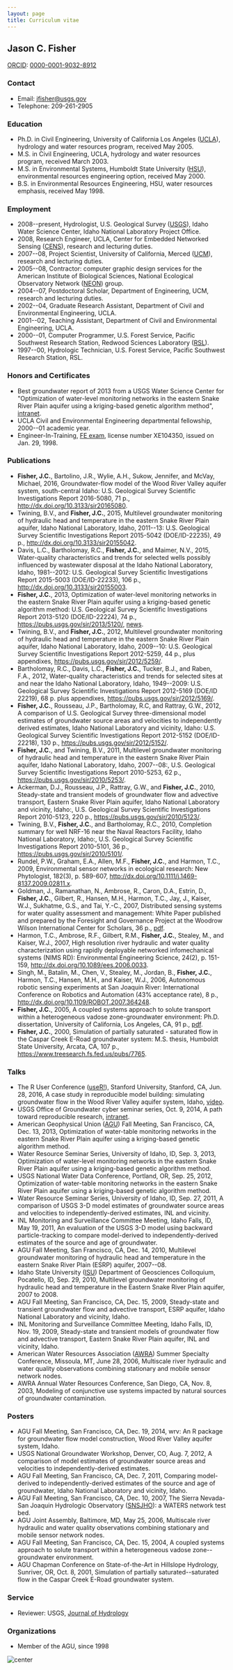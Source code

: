 ```yaml
---
layout: page
title: Curriculum vitae
---
```


## Jason C. Fisher

[ORCID](https://orcid.org/): [0000-0001-9032-8912](https://orcid.org/0000-0001-9032-8912)

### Contact

- Email: jfisher@usgs.gov
- Telephone: 209-261-2905

### Education

- Ph.D. in Civil Engineering,
  University of California Los Angeles ([UCLA](http://www.cee.ucla.edu/)),
  hydrology and water resources program, received May 2005.
- M.S. in Civil Engineering, UCLA, hydrology and water
  resources program, received March 2003.
- M.S. in Environmental Systems, Humboldt State University
  ([HSU](https://www2.humboldt.edu/engineering/)), environmental resources
  engineering option, received May 2000.
- B.S. in Environmental Resources Engineering, HSU,
  water resources emphasis, received May 1998.

### Employment

- 2008--present, Hydrologist, U.S. Geological Survey
  ([USGS](https://id.water.usgs.gov/INL/)),
  Idaho Water Science Center, Idaho National Laboratory Project Office.
- 2008, Research Engineer, UCLA, Center for Embedded Networked Sensing
  ([CENS](http://research.cens.ucla.edu/)), research and lecturing duties.
- 2007--08, Project Scientist, University of California, Merced
  ([UCM](https://eng.ucmerced.edu/soe/)), research and lecturing duties.
- 2005--08, Contractor: computer graphic design services for the American
  Institute of Biological Sciences, National Ecological Observatory Network
  ([NEON](http://www.neoninc.org/)) group.
- 2004--07, Postdoctoral Scholar, Department of Engineering, UCM, research
  and lecturing duties.
- 2002--04, Graduate Research Assistant, Department of Civil and
  Environmental Engineering, UCLA.
- 2001--02, Teaching Assistant, Department of Civil and Environmental
  Engineering, UCLA.
- 2000--01, Computer Programmer, U.S. Forest Service, Pacific Southwest
  Research Station, Redwood Sciences Laboratory
  ([RSL](https://www.fs.fed.us/psw/locations/arcata/index.shtml)).
- 1997--00, Hydrologic Technician, U.S. Forest Service, Pacific Southwest
  Research Station, RSL.

### Honors and Certificates

- Best groundwater report of 2013 from a USGS Water Science Center for
  "Optimization of water-level monitoring networks in the eastern Snake River
  Plain aquifer using a kriging-based genetic algorithm method",
  [intranet](https://water.usgs.gov/usgs/ogw/best-report/).
- UCLA Civil and Environmental Engineering departmental fellowship,
  2000--01 academic year.
- Engineer-In-Training, [FE exam](http://ncees.org/engineering/fe/),
  license number XE104350, issued on Jan. 29, 1998.

### Publications

- **Fisher, J.C.**, Bartolino, J.R., Wylie, A.H., Sukow, Jennifer, and
  McVay, Michael, 2016, Groundwater-flow model of the Wood River Valley
  aquifer system, south-central Idaho: U.S. Geological Survey
  Scientific Investigations Report 2016-5080, 71 p.,
  <http://dx.doi.org/10.3133/sir20165080>.
- Twining, B.V., and **Fisher, J.C.**, 2015, Multilevel groundwater monitoring
  of hydraulic head and temperature in the eastern Snake River Plain aquifer,
  Idaho National Laboratory, Idaho, 2011--13: U.S. Geological Survey Scientific
  Investigations Report 2015-5042 (DOE/ID-22235), 49 p.,
  <http://dx.doi.org/10.3133/sir20155042>.
- Davis, L.C., Bartholomay, R.C., **Fisher, J.C.**, and Maimer, N.V., 2015,
  Water-quality characteristics and trends for selected wells possibly
  influenced by wastewater disposal at the Idaho National Laboratory,
  Idaho, 1981--2012: U.S. Geological Survey Scientific Investigations Report
  2015-5003 (DOE/ID-22233), 106 p.,
  <http://dx.doi.org/10.3133/sir20155003>.
- **Fisher, J.C.**, 2013, Optimization of water-level monitoring networks in the
  eastern Snake River Plain aquifer using a kriging-based genetic algorithm
  method: U.S. Geological Survey Scientific Investigations Report 2013-5120
  (DOE/ID-22224), 74 p.,
  <https://pubs.usgs.gov/sir/2013/5120/>,
  [news](http://www.circleofblue.org/2013/world/moneyball-for-groundwater-monitoring-networks/).
- Twining, B.V., and **Fisher, J.C.**, 2012, Multilevel groundwater monitoring
  of hydraulic head and temperature in the eastern Snake River Plain aquifer,
  Idaho National Laboratory, Idaho, 2009--10: U.S. Geological Survey Scientific
  Investigations Report 2012-5259, 44 p., plus appendixes,
  <https://pubs.usgs.gov/sir/2012/5259/>.
- Bartholomay, R.C., Davis, L.C., **Fisher, J.C.**, Tucker, B.J., and
  Raben, F.A., 2012, Water-quality characteristics and trends for selected
  sites at and near the Idaho National Laboratory, Idaho, 1949--2009:
  U.S. Geological Survey Scientific Investigations Report 2012-5169
  (DOE/ID 22219), 68 p. plus appendixes,
  <https://pubs.usgs.gov/sir/2012/5169/>.
- **Fisher, J.C.**, Rousseau, J.P., Bartholomay, R.C, and Rattray, G.W., 2012,
  A comparison of U.S. Geological Survey three-dimensional model estimates of
  groundwater source areas and velocities to independently derived estimates,
  Idaho National Laboratory and vicinity, Idaho: U.S. Geological Survey
  Scientific Investigations Report 2012-5152 (DOE/ID-22218), 130 p.,
  <https://pubs.usgs.gov/sir/2012/5152/>.
- **Fisher, J.C.**, and Twining, B.V., 2011, Multilevel groundwater monitoring of
  hydraulic head and temperature in the eastern Snake River Plain aquifer,
  Idaho National Laboratory, Idaho, 2007--08:, U.S. Geological Survey
  Scientific Investigations Report 2010-5253, 62 p.,
  <https://pubs.usgs.gov/sir/2010/5253/>.
- Ackerman, D.J., Rousseau, J.P., Rattray, G.W., and **Fisher, J.C.**, 2010,
  Steady-state and transient models of groundwater flow and advective
  transport, Eastern Snake River Plain aquifer, Idaho National Laboratory and
  vicinity, Idaho:, U.S. Geological Survey Scientific Investigations Report
  2010-5123, 220 p., <https://pubs.usgs.gov/sir/2010/5123/>.
- Twining, B.V., **Fisher, J.C.**, and Bartholomay, R.C., 2010, Completion summary
  for well NRF-16 near the Naval Reactors Facility, Idaho National Laboratory,
  Idaho:, U.S. Geological Survey Scientific Investigations Report 2010-5101,
  36 p., <https://pubs.usgs.gov/sir/2010/5101/>.
- Rundel, P.W., Graham, E.A., Allen, M.F., **Fisher, J.C.**, and Harmon, T.C., 2009,
  Environmental sensor networks in ecological research:
  New Phytologist, 182(3), p. 589-607,
  <http://dx.doi.org/10.1111/j.1469-8137.2009.02811.x>.
- Goldman, J., Ramanathan, N., Ambrose, R., Caron, D.A., Estrin, D., **Fisher, J.C.**,
  Gilbert, R., Hansen, M.H., Harmon, T.C., Jay, J., Kaiser, W.J., Sukhatme, G.S., and
  Tai, Y.-C., 2007, Distributed sensing systems for water quality assessment and
  management: White Paper published and prepared by the Foresight and Governance
  Project at the Woodrow Wilson International Center for Scholars, 36 p.,
  [pdf](https://www.wilsoncenter.org/sites/default/files/Sensor_whitepaper_lr.pdf).
- Harmon, T.C., Ambrose, R.F., Gilbert, R.M., **Fisher, J.C.**, Stealey, M., and
  Kaiser, W.J., 2007, High resolution river hydraulic and water quality
  characterization using rapidly deployable networked infomechanical systems
  (NIMS RD): Environmental Engineering Science, 24(2), p. 151-159,
  <http://dx.doi.org/10.1089/ees.2006.0033>.
- Singh, M., Batalin, M., Chen, V., Stealey, M., Jordan, B., **Fisher, J.C.**,
  Harmon, T.C., Hansen, M.H., and Kaiser, W.J., 2006, Autonomous robotic sensing
  experiments at San Joaquin River: International Conference on Robotics and
  Automation (43% acceptance rate), 8 p.,
  <http://dx.doi.org/10.1109/ROBOT.2007.364248>.
- **Fisher, J.C.**, 2005, A coupled systems approach to solute transport within a
  heterogeneous vadose zone-groundwater environment: Ph.D. dissertation,
  University of California, Los Angeles, CA, 91 p.,
  [pdf](/docs/PhD_Dissertation_Fisher.pdf).
- **Fisher, J.C.**, 2000, Simulation of partially saturated - saturated flow in
  the Caspar Creek E-Road groundwater system: M.S. thesis, Humboldt State
  University, Arcata, CA, 107 p.,
  <https://www.treesearch.fs.fed.us/pubs/7765>.

### Talks

- The R User Conference ([useR!](http://user2016.org/)),
  Stanford University, Stanford, CA, Jun. 28, 2016,
  A case study in reproducible model building: simulating groundwater flow in
  the Wood River Valley aquifer system, Idaho,
  [video](https://channel9.msdn.com/Events/useR-international-R-User-conference/useR2016/A-Case-Study-in-Reproducible-Model-Building-Simulating-Groundwater-Flow-in-the-Wood-River-Valley-Aqu).
- USGS Office of Groundwater cyber seminar series, Oct. 9, 2014,
  A path toward reproducible research,
  [intranet](https://water.usgs.gov/usgs/ogw/cyber-seminars/20141009-fisher/).
- American Geophysical Union ([AGU](https://sites.agu.org/))
  Fall Meeting, San Francisco, CA, Dec. 13, 2013,
  Optimization of water-table monitoring networks in the eastern Snake River
  Plain aquifer using a kriging-based genetic algorithm method.
- Water Resource Seminar Series, University of Idaho, ID, Sep. 3, 2013,
  Optimization of water-level monitoring networks in the
  eastern Snake River Plain aquifer using a kriging-based genetic algorithm
  method.
- USGS National Water Data Conference, Portland, OR, Sep. 25, 2012,
  Optimization of water-table monitoring networks in the eastern Snake River
  Plain aquifer using a kriging-based genetic algorithm method.
- Water Resource Seminar Series, University of Idaho, ID, Sep. 27, 2011,
  A comparison of USGS 3-D model estimates of groundwater source areas and
  velocities to independently-derived estimates, INL and vicinity.
- INL Monitoring and Surveillance Committee Meeting, Idaho Falls, ID, May 19,
  2011, An evaluation of the USGS 3-D model using backward particle-tracking
  to compare model-derived to independently-derived estimates of the source
  and age of groundwater.
- AGU Fall Meeting, San Francisco, CA, Dec. 14, 2010,
  Multilevel groundwater monitoring of hydraulic head and temperature in the
  eastern Snake River Plain (ESRP) aquifer, 2007--08.
- Idaho State University ([ISU](http://geology.isu.edu/)) Department of
  Geosciences Colloquium, Pocatello, ID, Sep. 29, 2010, Multilevel groundwater
  monitoring of hydraulic head and temperature in the Eastern Snake River Plain
  aquifer, 2007 to 2008.
- AGU Fall Meeting, San Francisco, CA, Dec. 15, 2009, Steady-state and transient
  groundwater flow and advective transport, ESRP aquifer,
  Idaho National Laboratory and vicinity, Idaho.
- INL Monitoring and Surveillance Committee Meeting, Idaho Falls, ID, Nov. 19,
  2009, Steady-state and transient models of groundwater flow and advective
  transport, Eastern Snake River Plain aquifer, INL and vicinity, Idaho.
- American Water Resources Association ([AWRA](http://www.awra.org/)) Summer
  Specialty Conference, Missoula, MT, June 28, 2006, Multiscale river hydraulic
  and water quality observations combining stationary and mobile sensor network
  nodes.
- AWRA Annual Water Resources Conference, San Diego, CA, Nov. 8, 2003, Modeling
  of conjunctive use systems impacted by natural sources of groundwater
  contamination.

### Posters

- AGU Fall Meeting, San Francisco, CA, Dec. 19, 2014, wrv: An R package for
  groundwater flow model construction, Wood River Valley aquifer system, Idaho.
- USGS National Groundwater Workshop, Denver, CO, Aug. 7, 2012, A comparison
  of model estimates of groundwater source areas and velocities to
  independently-derived estimates.
- AGU Fall Meeting, San Francisco, CA, Dec. 7, 2011, Comparing model-derived to
  independently-derived estimates of the source and age of groundwater, Idaho
  National Laboratory and vicinity, Idaho.
- AGU Fall Meeting, San Francisco, CA, Dec. 10, 2007, The Sierra Nevada-San
  Joaquin Hydrologic Observatory ([SNSJHO](https://eng.ucmerced.edu/snsjho/)):
  a WATERS network test bed.
- AGU Joint Assembly, Baltimore, MD, May 25, 2006, Multiscale river hydraulic
  and water quality observations combining stationary and mobile sensor network
  nodes.
- AGU Fall Meeting, San Francisco, CA, Dec. 15, 2004, A coupled systems approach
  to solute transport within a heterogeneous vadose zone--groundwater environment.
- AGU Chapman Conference on State-of-the-Art in Hillslope Hydrology, Sunriver,
  OR, Oct. 8, 2001, Simulation of partially saturated--saturated flow in
  the Caspar Creek E-Road groundwater system.

### Service

- Reviewer: USGS,
  [Journal of Hydrology](https://www.journals.elsevier.com/journal-of-hydrology/)

### Organizations

- Member of the AGU, since 1998

![center](/figs/cv.jpg)
